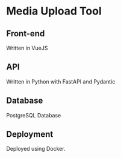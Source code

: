 # Media Upload Tool

## Front-end

Written in VueJS

## API

Written in Python with FastAPI and Pydantic

## Database

PostgreSQL Database

## Deployment

Deployed using Docker.



